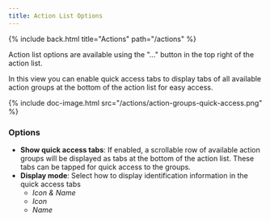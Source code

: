```yaml
---
title: Action List Options
---
```


{% include back.html title="Actions" path="/actions" %}

Action list options are available using the "..." button in the top right of the action list.

In this view you can enable quick access tabs to display tabs of all available action groups at the bottom of the action list for easy access.

{% include doc-image.html src="/actions/action-groups-quick-access.png" %}

### Options

- **Show quick access tabs**: If enabled, a scrollable row of available action groups will be displayed as tabs at the bottom of the action list. These tabs can be tapped for quick access to the groups.
- **Display mode**: Select how to display identification information in the quick access tabs
  - _Icon & Name_
  - _Icon_
  - _Name_
